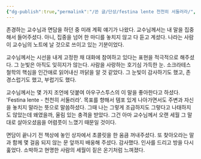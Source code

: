 ```yaml
---
{"dg-publish":true,"permalink":"/쓴 글/단상/festina lente 천천히 서둘러라/","dgPassFrontmatter":true}
---
```



존경하는 교수님과 면담을 하던 중 미래 계획 얘기가 나왔다. 교수님께서는 내 말을 집중해서 들어주셨다. 아니, 집중을 넘어 한 마디를 놓치지 않고 다 듣고 계셨다. 나라는 사람이 교수님의 노트에 날 것으로 쓰이고 있는 기분이었다.  
  
교수님께서는 시선을 내게 고정한 채 대화에 참여하고 있다는 표현을 적극적으로 해주셨다. 그 눈빛은 아직도 잊히지가 않는다. 사람을 사랑하는 호기심 가득한 눈. 소크라테스 철학의 핵심을 인간애로 읽어내신 까닭을 알 것 같았다. 그 눈빛이 감사하기도 했고, 존경스럽기도 했고, 부럽기도 했다.  
  
교수님께서는 몇 가지 조언에 덧붙여 아우구스투스의 이 말을 좋아한다고 하셨다. 'Festina lente - 천천히 서둘러라'. 목표를 향해서 템포 있게 나아가면서도 주변과 자신을 놓치지 말라는 뜻으로 말씀하셨다. 그때 나는 그렇게 조급하지도 그렇다고 나태하지도 않았는데 왜였을까, 울림 있는 충격을 받았다. 그건 아마 교수님께서 오랜 세월 그 말대로 살아오셨음을 어렴풋이 느꼈기 때문일 것이다.  
  
면담이 끝나기 전 책상에 놓인 상자에서 초콜릿을 한 움큼 꺼내주셨다. 또 찾아오라는 말과 함께 몇 걸음 되지 않는 문 앞까지 배웅해 주셨다. 감사했다. 인사를 드리고 방을 다시 훑었다. 소박하고 현명한 사람의 세월이 짙은 온기처럼 느껴졌다.
